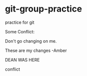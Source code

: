 # git-group-practice

practice for git

Some Conflict:

Don't go changing on me.

These are my changes -Amber

DEAN WAS HERE

conflict
